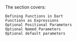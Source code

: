 The section covers:

    Defining Functions in Dart
    Functions as Expressions
    Optional Positional Parameters
    Optional Named Parameters
    Optional default parameters